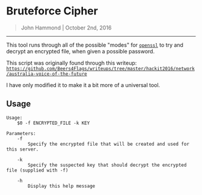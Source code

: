 Bruteforce Cipher
=================

> John Hammond | October 2nd, 2016

----------------------------------


This tool runs through all of the possible "modes" for [`openssl`][openssl] to try and decrypt an encrypted file, when given a possible password.

This script was originally found through this writeup:
[`https://github.com/Beers4Flags/writeups/tree/master/hackit2016/network/australia-voice-of-the-future`](https://github.com/Beers4Flags/writeups/tree/master/hackit2016/network/australia-voice-of-the-future)

I have only modified it to make it a bit more of a universal tool.

Usage
---------

```
Usage:
    $0 -f ENCRYPTED_FILE -k KEY

Parameters:
    -f
        Specify the encrypted file that will be created and used for this server.
        
    -k
        Specify the suspected key that should decrypt the encrypted file (supplied with -f)

    -h
        Display this help message
```

[openssl]: https://www.openssl.org/docs/manmaster/apps/openssl.html